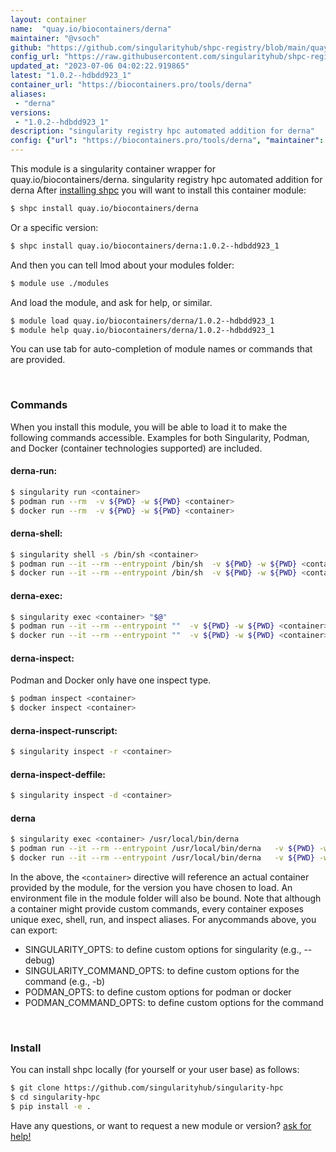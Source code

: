 ```yaml
---
layout: container
name:  "quay.io/biocontainers/derna"
maintainer: "@vsoch"
github: "https://github.com/singularityhub/shpc-registry/blob/main/quay.io/biocontainers/derna/container.yaml"
config_url: "https://raw.githubusercontent.com/singularityhub/shpc-registry/main/quay.io/biocontainers/derna/container.yaml"
updated_at: "2023-07-06 04:02:22.919865"
latest: "1.0.2--hdbdd923_1"
container_url: "https://biocontainers.pro/tools/derna"
aliases:
 - "derna"
versions:
 - "1.0.2--hdbdd923_1"
description: "singularity registry hpc automated addition for derna"
config: {"url": "https://biocontainers.pro/tools/derna", "maintainer": "@vsoch", "description": "singularity registry hpc automated addition for derna", "latest": {"1.0.2--hdbdd923_1": "sha256:45fb3f1d003076e2a4b67387d787ae2d539c67d0b2e3e5d7f3d94d3d76d1570e"}, "tags": {"1.0.2--hdbdd923_1": "sha256:45fb3f1d003076e2a4b67387d787ae2d539c67d0b2e3e5d7f3d94d3d76d1570e"}, "docker": "quay.io/biocontainers/derna", "aliases": {"derna": "/usr/local/bin/derna"}}
---
```


This module is a singularity container wrapper for quay.io/biocontainers/derna.
singularity registry hpc automated addition for derna
After [installing shpc](#install) you will want to install this container module:


```bash
$ shpc install quay.io/biocontainers/derna
```

Or a specific version:

```bash
$ shpc install quay.io/biocontainers/derna:1.0.2--hdbdd923_1
```

And then you can tell lmod about your modules folder:

```bash
$ module use ./modules
```

And load the module, and ask for help, or similar.

```bash
$ module load quay.io/biocontainers/derna/1.0.2--hdbdd923_1
$ module help quay.io/biocontainers/derna/1.0.2--hdbdd923_1
```

You can use tab for auto-completion of module names or commands that are provided.

<br>

### Commands

When you install this module, you will be able to load it to make the following commands accessible.
Examples for both Singularity, Podman, and Docker (container technologies supported) are included.

#### derna-run:

```bash
$ singularity run <container>
$ podman run --rm  -v ${PWD} -w ${PWD} <container>
$ docker run --rm  -v ${PWD} -w ${PWD} <container>
```

#### derna-shell:

```bash
$ singularity shell -s /bin/sh <container>
$ podman run --it --rm --entrypoint /bin/sh  -v ${PWD} -w ${PWD} <container>
$ docker run --it --rm --entrypoint /bin/sh  -v ${PWD} -w ${PWD} <container>
```

#### derna-exec:

```bash
$ singularity exec <container> "$@"
$ podman run --it --rm --entrypoint ""  -v ${PWD} -w ${PWD} <container> "$@"
$ docker run --it --rm --entrypoint ""  -v ${PWD} -w ${PWD} <container> "$@"
```

#### derna-inspect:

Podman and Docker only have one inspect type.

```bash
$ podman inspect <container>
$ docker inspect <container>
```

#### derna-inspect-runscript:

```bash
$ singularity inspect -r <container>
```

#### derna-inspect-deffile:

```bash
$ singularity inspect -d <container>
```


#### derna

```bash
$ singularity exec <container> /usr/local/bin/derna
$ podman run --it --rm --entrypoint /usr/local/bin/derna   -v ${PWD} -w ${PWD} <container> -c " $@"
$ docker run --it --rm --entrypoint /usr/local/bin/derna   -v ${PWD} -w ${PWD} <container> -c " $@"
```



In the above, the `<container>` directive will reference an actual container provided
by the module, for the version you have chosen to load. An environment file in the
module folder will also be bound. Note that although a container
might provide custom commands, every container exposes unique exec, shell, run, and
inspect aliases. For anycommands above, you can export:

 - SINGULARITY_OPTS: to define custom options for singularity (e.g., --debug)
 - SINGULARITY_COMMAND_OPTS: to define custom options for the command (e.g., -b)
 - PODMAN_OPTS: to define custom options for podman or docker
 - PODMAN_COMMAND_OPTS: to define custom options for the command

<br>

### Install

You can install shpc locally (for yourself or your user base) as follows:

```bash
$ git clone https://github.com/singularityhub/singularity-hpc
$ cd singularity-hpc
$ pip install -e .
```

Have any questions, or want to request a new module or version? [ask for help!](https://github.com/singularityhub/singularity-hpc/issues)
